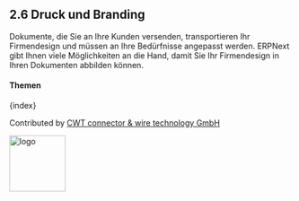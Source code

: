 ## 2.6 Druck und Branding

Dokumente, die Sie an Ihre Kunden versenden, transportieren Ihr Firmendesign und müssen an Ihre Bedürfnisse angepasst werden. ERPNext gibt Ihnen viele Möglichkeiten an die Hand, damit Sie Ihr Firmendesign in Ihren Dokumenten abbilden können.

#### Themen

{index}

Contributed by <A HREF="http://www.cwt-kabel.de">CWT connector & wire technology GmbH</A>

<A HREF="http://www.cwt-kabel.de"><IMG alt="logo" src="http://www.cwt-assembly.com/sites/all/images/logo.png" height=100></A>
